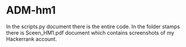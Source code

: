# ADM-hm1
In the scripts.py document there is the entire code. In the folder stamps there is Sceen_HM1.pdf document which contains screenshots of my Hackerrank account.
